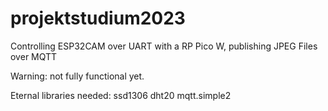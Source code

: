 # projektstudium2023
Controlling ESP32CAM over UART with a RP Pico W, publishing JPEG Files over MQTT 

Warning: not fully functional yet.

Eternal libraries needed: 
ssd1306
dht20 
mqtt.simple2
